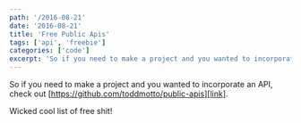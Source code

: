 ```yaml
---
path: '/2016-08-21'
date: '2016-08-21'
title: 'Free Public Apis'
tags: ['api', 'freebie']
categories: ['code']
excerpt: 'So if you need to make a project and you wanted to incorporate an API...'
---
```


So if you need to make a project and you wanted to incorporate an API, check out [https://github.com/toddmotto/public-apis][link].

[link]: https://github.com/toddmotto/public-apis

Wicked cool list of free shit!
